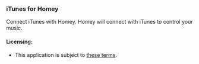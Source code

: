### iTunes for Homey
Connect iTunes with Homey.
Homey will connect with iTunes to control your music.

#### Licensing:
* This application is subject to [these terms](https://git.denniedegroot.nl/homey/com.apple.itunes/blob/master/LICENSE).
